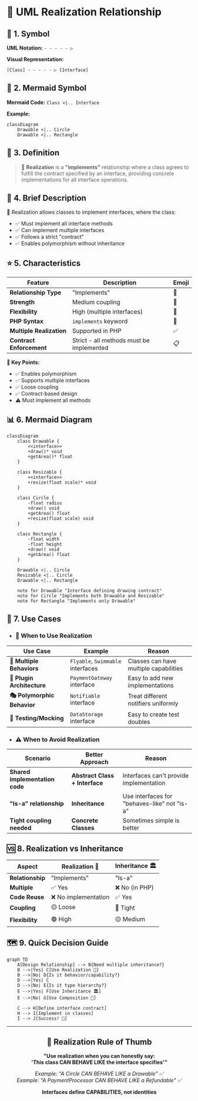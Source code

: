 # 🎯 UML Realization Relationship

## 📐 1. Symbol
**UML Notation:** `- - - - - ▷`

**Visual Representation:**
```
[Class] - - - - - ▷ [Interface]
```

## 🔄 2. Mermaid Symbol
**Mermaid Code:** `Class <|.. Interface`

**Example:**
```mermaid
classDiagram
    Drawable <|.. Circle
    Drawable <|.. Rectangle
```

## 📖 3. Definition
> 🎯 **Realization** is a **"implements"** relationship where a class agrees to fulfill the contract specified by an interface, providing concrete implementations for all interface operations.

## 📝 4. Brief Description
📜 Realization allows classes to implement interfaces, where the class:

- ✅ Must implement all interface methods
- ✅ Can implement multiple interfaces
- ✅ Follows a strict "contract"
- ✅ Enables polymorphism without inheritance

## ⭐ 5. Characteristics

| Feature | Description | Emoji |
|---------|-------------|--------|
| **Relationship Type** | "Implements" | 📝 |
| **Strength** | Medium coupling | 🎯 |
| **Flexibility** | High (multiple interfaces) | 🔄 |
| **PHP Syntax** | `implements` keyword | 🐘 |
| **Multiple Realization** | Supported in PHP | ✅ |
| **Contract Enforcement** | Strict - all methods must be implemented | 📋 |

**🎯 Key Points:**
- ✅ Enables polymorphism
- ✅ Supports multiple interfaces
- ✅ Loose coupling
- ✅ Contract-based design
- ⚠️ Must implement all methods

## 📊 6. Mermaid Diagram

```mermaid
classDiagram
    class Drawable {
        <<interface>>
        +draw()* void
        +getArea()* float
    }
    
    class Resizable {
        <<interface>>
        +resize(float scale)* void
    }
    
    class Circle {
        -float radius
        +draw() void
        +getArea() float
        +resize(float scale) void
    }
    
    class Rectangle {
        -float width
        -float height
        +draw() void
        +getArea() float
    }
    
    Drawable <|.. Circle
    Resizable <|.. Circle
    Drawable <|.. Rectangle
    
    note for Drawable "Interface defining drawing contract"
    note for Circle "Implements both Drawable and Resizable"
    note for Rectangle "Implements only Drawable"
```

## 🚀 7. Use Cases

- ### 🎯 When to Use Realization

| Use Case | Example | Reason |
|----------|---------|--------|
| **📝 Multiple Behaviors** | `Flyable`, `Swimmable` interfaces | Classes can have multiple capabilities |
| **🔧 Plugin Architecture** | `PaymentGateway` interface | Easy to add new implementations |
| **🎭 Polymorphic Behavior** | `Notifiable` interface | Treat different notifiers uniformly |
| **🧪 Testing/Mocking** | `DataStorage` interface | Easy to create test doubles |

- ### ⚠️ When to Avoid Realization

| Scenario | Better Approach | Reason |
|----------|----------------|--------|
| **Shared implementation code** | **Abstract Class + Interface** | Interfaces can't provide implementation |
| **"Is-a" relationship** | **Inheritance** | Use interfaces for "behaves-like" not "is-a" |
| **Tight coupling needed** | **Concrete Classes** | Sometimes simple is better |

## 🆚 8. Realization vs Inheritance

| Aspect | Realization 📜 | Inheritance 🏛️ |
|--------|----------------|-----------------|
| **Relationship** | "Implements" | "Is-a" |
| **Multiple** | ✅ Yes | ❌ No (in PHP) |
| **Code Reuse** | ❌ No implementation | ✅ Yes |
| **Coupling** | 🟡 Loose | 🔴 Tight |
| **Flexibility** | 🟢 High | 🟡 Medium |

## 🗺️ 9. Quick Decision Guide

```mermaid
graph TD
    A[Design Relationship] --> B{Need multiple inheritance?}
    B -->|Yes| C[Use Realization 📜]
    B -->|No| D{Is it behavior/capability?}
    D -->|Yes| C
    D -->|No| E{Is it type hierarchy?}
    E -->|Yes| F[Use Inheritance 🏛️]
    E -->|No| G[Use Composition 🔗]
    
    C --> H[Define interface contract]
    H --> I[Implement in classes]
    I --> J[Success! 🚀]
```

---

<div align="center">

## 🎯 **Realization Rule of Thumb**

**"Use realization when you can honestly say:  
'This class CAN BEHAVE LIKE the interface specifies'"**

*Example: "A Circle CAN BEHAVE LIKE a Drawable" ✅  
Example: "A PaymentProcessor CAN BEHAVE LIKE a Refundable" ✅*

**Interfaces define CAPABILITIES, not identities**

</div>